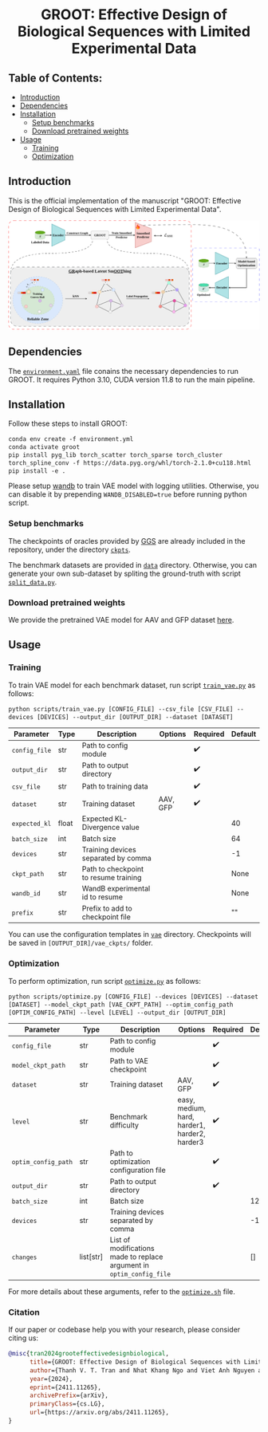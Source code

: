 <div align="center">

# GROOT: Effective Design of Biological Sequences with Limited Experimental Data
</div>

## Table of Contents:

- [Introduction](#introduction)
- [Dependencies](#dependencies)
- [Installation](#installation)
    - [Setup benchmarks](#setup-benchmarks)
    - [Download pretrained weights](#download-pretrained-weights)
- [Usage](#usage)
    - [Training](#training)
    - [Optimization](#optimization)

## Introduction
This is the official implementation of the manuscript "GROOT: Effective Design of Biological Sequences with Limited Experimental Data".

![GROOT](./static/framework.png)

## Dependencies
The [`environment.yaml`](environment.yml) file conains the necessary dependencies to run GROOT. It requires Python 3.10, CUDA version 11.8 to run the main pipeline.

## Installation

Follow these steps to install GROOT:

```shell
conda env create -f environment.yml
conda activate groot
pip install pyg_lib torch_scatter torch_sparse torch_cluster torch_spline_conv -f https://data.pyg.org/whl/torch-2.1.0+cu118.html
pip install -e .
```

Please setup [wandb](https://wandb.ai/) to train VAE model with logging utilities. Otherwise, you can disable it by prepending `WANDB_DISABLED=true` before running python script.

### Setup benchmarks
The checkpoints of oracles provided by [GGS](https://github.com/kirjner/GGS) are already included in the repository, under the directory [`ckpts`](./ckpts/).

The benchmark datasets are provided in [`data`](./data/) directory. Otherwise, you can generate your own sub-dataset by spliting the ground-truth with script [`split_data.py`](./scripts/split_data.py).

### Download pretrained weights
We provide the pretrained VAE model for AAV and GFP dataset [here](https://drive.google.com/drive/folders/1NdrmB4NgG-V5mIv_JMJyw_pln2M9N7VD?usp=sharing).

## Usage

### Training

To train VAE model for each benchmark dataset, run script [`train_vae.py`](./scripts/train_vae.py) as follows:

```shell
python scripts/train_vae.py [CONFIG_FILE] --csv_file [CSV_FILE] --devices [DEVICES] --output_dir [OUTPUT_DIR] --dataset [DATASET]
```

| Parameter | Type | Description | Options | Required | Default |
|--|--|--|--|--|--|
|`config_file`|str|Path to config module||✔️||
|`output_dir`|str|Path to output directory||✔️||
|`csv_file`|str|Path to training data||✔️||
|`dataset`|str|Training dataset|AAV, GFP|✔️||
|`expected_kl`|float|Expected KL-Divergence value|||40|
|`batch_size`|int|Batch size|||64|
|`devices`|str|Training devices separated by comma|||-1|
|`ckpt_path`|str|Path to checkpoint to resume training|||None|
|`wandb_id`|str|WandB experimental id to resume|||None|
|`prefix`|str|Prefix to add to checkpoint file|||""|

You can use the configuration templates in [`vae`](./scripts/configs/vae/) directory. Checkpoints will be saved in `[OUTPUT_DIR]/vae_ckpts/` folder.

### Optimization

To perform optimization, run script [`optimize.py`](./scripts/optimize.py) as follows:

```shell
python scripts/optimize.py [CONFIG_FILE] --devices [DEVICES] --dataset [DATASET] --model_ckpt_path [VAE_CKPT_PATH] --optim_config_path [OPTIM_CONFIG_PATH] --level [LEVEL] --output_dir [OUTPUT_DIR]
```

| Parameter | Type | Description | Options | Required | Default |
|--|--|--|--|--|--|
|`config_file`|str|Path to config module||✔️||
|`model_ckpt_path`|str|Path to VAE checkpoint||✔️||
|`dataset`|str|Training dataset|AAV, GFP|✔️||
|`level`|str|Benchmark difficulty|easy, medium, hard, harder1, harder2, harder3|✔️||
|`optim_config_path`|str|Path to optimization configuration file||✔️||
|`output_dir`|str|Path to output directory||✔️||
|`batch_size`|int|Batch size|||128|
|`devices`|str|Training devices separated by comma|||-1|
|`changes`|list[str]|List of modifications made to replace argument in `optim_config_file`|||[]|

For more details about these arguments, refer to the [`optimize.sh`](./scripts/optimize.sh) file.

### Citation
If our paper or codebase help you with your research, please consider citing us:
```bibtex
@misc{tran2024grooteffectivedesignbiological,
      title={GROOT: Effective Design of Biological Sequences with Limited Experimental Data}, 
      author={Thanh V. T. Tran and Nhat Khang Ngo and Viet Anh Nguyen and Truong Son Hy},
      year={2024},
      eprint={2411.11265},
      archivePrefix={arXiv},
      primaryClass={cs.LG},
      url={https://arxiv.org/abs/2411.11265}, 
}
```